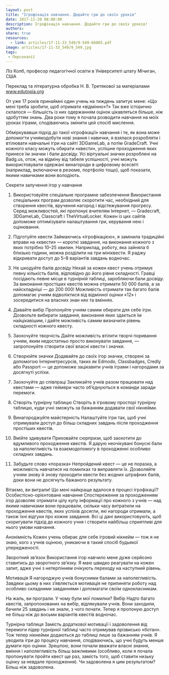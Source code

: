 ```yaml
---
layout: post
title: "Ігрофікація навчання. Додайте гри до своїх уроків"
date: 2017-11-20 08:00:00
description: Ігрофікація навчання. Додайте гри до своїх уроків!
authors:
share: true
resources:
  - link: articles/17-11-33_549/9-549-66065.pdf
image: articles/17-11-33_549/9_549.jpg
tags:
 - Персоналії
---
```


Ліз Колб, професор педагогічної освіти в Університеті штату Мічиган, США

Переклад та літературна обробка Н. В. Третякової за матеріалами www.edutopia.org

От уже 17 років принаймні один учень на тиждень запитує мене: «Що мені треба зробити, щоб отримати «відмінно»?» Так вже історично склалося — більшість із них одержанням оцінок цікавляться більше, ніж здобуттям знань. Два роки тому я почала розводити навчання на моїх уроках іграми, сподіваючись змінити цей спосіб мислення.

Обміркувавши підхід до такої «ігрофікації» навчання і те, як вона може допомогти учнямздобути нові знання і навички, я взялася розробляти і втілювати навчальні ігри на сайті 3DGameLab, а потім GradeCraft. Учні кожного класу можуть обирати «квести», успішне проходження яких принесе їм значки і бали досвіду. Усі віртуальні значки розроблені на Badg.us, отож, на відміну від табеля успішності, учні можуть використовувати одержані винагороди в цифровому всесвіті (наприклад, включаючи в резюме, портфоліо тощо), щоб показати, якими навичками вони володіють.

Секрети залучення ігор у навчання
1. Використовуйте спеціальне програмне забезпечення
Використання спеціальних програм дозволяє скоротити час, необхідний для створення квестів, вручення нагород і відстежування прогресу. Серед можливостей, які пропонує вчителям Інтернет, — Gradecraft, 3DGameLab, Classcraft і TheVirtualLocker. Кожен із цих сайтів допоможе оптимізувати налаштування гри, керування нею і оцінювання.

2. Підготуйте квести
Займаючись «ігрофікацією», я замінила традиційні вправи на «квести» — короткі завдання, на виконання кожного з яких потрібно 10–25 хвилин. Наприклад, роботу, яка зайняла б близько години, можна розділити на три мініквести. Я раджу відкривати доступ до 5–8 варіантів завдань водночас.

3. Не шкодуйте балів досвіду
Нехай за кожен квест учень отримує певну кількість балів, відповідно до його рівня складності. Гравці посідають певне місце в турнірній таблиці, заробляючи бали досвіду. За виконання простіших квестів можна отримати 50 000 балів, а за найскладніші — до 200 000! Можливість отримати так багато балів допомагає учням відволіктися від відмінної оцінки «12» і зосередитися на власних знан нях та вміннях.

4. Давайте вибір
Пропонуйте учням самим обирати для себе ігри. Дозвольте вибирати завдання, виконання яких здається їм найцікавішим, і дайте можливість самим визначити рівень складності кожного квесту.

5. Заохочуйте творчість
Дайте можливість втілити творчі поривання учням, яким недостатньо просто виконувати завдання, — запропонуйте створити свої власні  квести і значки.

6. Створюйте значки
Додавайте до своїх ігор значки, створені за допомогою Інтернетресурсів, таких як Edmodo, Classbadges, Credly або Passport — це допоможе зацікавити учнів іграми і нагородами за досягнуті успіхи.

7.  Заохочуйте до співпраці
Закликайте учнів разом працювати над квестами — адже геймери часто об’єднуються в команди заради перемоги.

8. Створіть турнірну таблицю
Створіть в ігровому просторі турнірну таблицю, куди учні зможуть за бажанням додавати свої нікнейми.

9. Винагороджуйте майстерність
Налаштуйте ігри так, щоб учні отримували доступ до більш складних завдань після проходження простіших квестів.

10. Вмійте здивувати
Приховайте сюрпризи, щоб заохотити до вдумливого проходження квестів. Я дарую неочікувані бонусні бали за наполегливість та взаємодопомогу в проходженні особливо складних завдань.

11. Забудьте слово «поразка»
Непройдений квест — це не поразка, а можливість навчатися на помилках та виправляти їх. Дозволяйте учням знову й знову проходити квести без жодних штрафних балів, доки вони не досягнуть бажаного результату.

Вітаємо, ви виграли!
Що мені найкраще вдалося в процесі ігрофікації?
Особистісно-орієнтоване навчання
Спостереження за проходженням ігор дозволяє отримати цілу купу інформації про кожного з учнів — над якими навичками вони працювали, скільки часу витратили на проходження квестів, яких успіхів досягли, які нагороди отримали, а також їхні відгуки про кожне завдання. Всі ці дані використовують, щоб скоригувати підхід до кожного учня і створити найбільш сприятливі для нього умови навчання.

Анонімність
Кожен учень обирає для себе ігровий нікнейм — тож я не знаю, кого з учнів оцінюю, уникаючи в такий спосіб будьякої упередженості.

Зворотний зв’язок
Використання ігор навчило мене дуже серйозно ставитись до зворотного зв’язку. Я маю швидко реагувати на кожен запит, адже учні з нетерпінням очікують переходу на наступний рівень.

Мотивація
Я нагороджую учнів бонусними балами за наполегливість. Завдяки цьому в них з’являється мотивація не припиняти роботу над особливо складними завданнями і допомагати своїм однокласникам.

На жаль, ви програли.
У чому були мої помилки?
Вибір
Надто багато квестів, запропонованих на вибір, відлякували учнів. Вони заходили, бачили 25 завдань і не знали, з чого почати. Тепер я пропоную доступ не більш ніж до восьми варіантів квестів водночас.

Турнірна таблиця
Замість додаткової мотивації і задоволення від перемоги лідер турнірної таблиці часто отримував прізвисько «ботан». Тож тепер нікнейми додаються до таблиці лише за бажанням учнів.
Я уводила ігри до процесу навчання, сподіваючись, що учні будуть менше думати про оцінки. Зрештою, вони почали вважати власні знання, вміння і наполегливість більш важливими (особливо, коли я почала пропонувати пройти квест ще раз, замість того, щоб ставити низьку оцінку за невдале проходження). Чи задоволена я цим результатом? Більш ніж задоволена.
